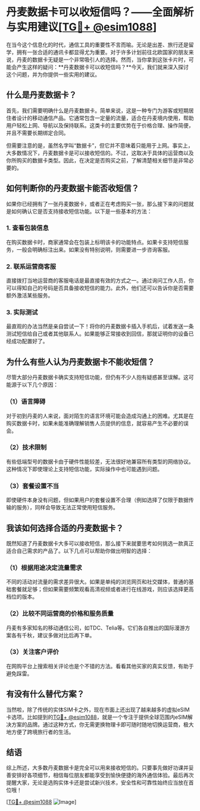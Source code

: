 # 丹麦数据卡可以收短信吗？——全面解析与实用建议[[TG💪+ @esim1088](https://t.me/s/esim1088)]

在当今这个信息化的时代，通信工具的重要性不言而喻。无论是出差、旅行还是留学，拥有一张合适的通讯卡都显得尤为重要。对于许多计划前往北欧国家的朋友来说，丹麦的数据卡无疑是一个非常吸引人的选择。然而，当你拿到这张卡片时，可能会产生这样的疑问：**丹麦数据卡可以收短信吗？**今天，我们就来深入探讨这个问题，并为你提供一些实用的建议。

## 什么是丹麦数据卡？

首先，我们需要明确什么是丹麦数据卡。简单来说，这是一种专门为游客或短期居住者设计的移动通信产品。它通常包含一定量的流量，适合在丹麦境内使用，帮助用户轻松上网、导航以及保持联系。这类卡的主要优势在于价格合理、操作简便，并且不需要长期绑定合同。

但需要注意的是，虽然名字叫“数据卡”，但它并不意味着只能用于上网。事实上，大多数情况下，丹麦数据卡是可以接收短信的。不过，这取决于具体的运营商以及你所购买的数据卡类型。因此，在决定是否购买之前，了解清楚相关细节是非常必要的。

## 如何判断你的丹麦数据卡能否收短信？

如果你已经拥有了一张丹麦数据卡，或者正在考虑购买一张，那么接下来的问题就是如何确认它是否支持接收短信功能。以下是一些基本的方法：

### 1. 查看包装信息

在购买数据卡时，商家通常会在包装上标明该卡的功能特点。如果卡支持短信服务，一般会明确标注出来。如果没有特别说明，则需要进一步咨询客服。

### 2. 联系运营商客服

直接拨打当地运营商的客服电话是最直接有效的方式之一。通过询问工作人员，你可以得知自己的号码是否具备接收短信的能力。此外，他们还可以告诉你是否需要额外激活某些服务。

### 3. 实际测试

最直观的办法当然是亲自尝试一下！将你的丹麦数据卡插入手机后，试着发送一条测试短信给自己或者其他联系人。如果能够正常接收到回信，那就证明你的设备已经成功配置好了。

## 为什么有些人认为丹麦数据卡不能收短信？

尽管大部分丹麦数据卡确实支持短信功能，但仍有不少人抱有疑惑甚至误解。这可能源于以下几个原因：

### （1）语言障碍

对于初到丹麦的人来说，面对陌生的语言环境可能会造成沟通上的困难。尤其是在购买数据卡时，如果未能准确理解销售人员提供的信息，就容易产生不必要的误会。

### （2）技术限制

有些低端型号的数据卡由于硬件性能较差，无法很好地兼容所有类型的网络协议。这种情况下即使理论上支持短信功能，实际操作中也可能遇到问题。

### （3）套餐设置不当

即使硬件本身没有问题，但如果用户的套餐设置不合理（例如选择了仅限于数据传输的服务），同样会导致无法正常使用短信服务。

## 我该如何选择合适的丹麦数据卡？

既然知道了丹麦数据卡大多可以接收短信，那么接下来就要思考如何挑选一款真正适合自己需求的产品了。以下几点可以帮助你做出明智的选择：

### （1）根据用途决定流量需求

不同的活动对流量的需求差异很大。如果是单纯的浏览网页和社交媒体，普通的基础套餐就足够；但如果需要频繁观看高清视频或者进行在线游戏，则应该选择更高档位的版本。

### （2）比较不同运营商的价格和服务质量

丹麦有多家知名的移动通信公司，如TDC、Telia等。它们各自推出的国际漫游方案各有千秋，建议多做对比后再下单。

### （3）关注客户评价

在网购平台上搜索相关评论也是个不错的方法。看看其他买家的真实反馈，有助于避免踩雷。

## 有没有什么替代方案？

当然啦，除了传统的实体SIM卡之外，现在市面上还出现了越来越多的虚拟eSIM卡选项。比如提到的[TG💪+ @esim1088](https://t.me/s/esim1088)，就是一个专注于提供全球范围内eSIM解决方案的品牌。通过这种方式，你无需更换物理卡即可随时随地切换运营商，极大地方便了跨境旅行者的生活。

## 结语

综上所述，大多数丹麦数据卡是完全可以用来接收短信的。只要事先做好功课并妥善安排好各项细节，相信每位朋友都能享受到愉快便捷的海外通信体验。最后再次提醒大家，无论是选购实体卡还是尝试新兴技术，安全性和可靠性始终应当放在首位哦！

[[TG💪+ @esim1088](https://t.me/s/esim1088) ![Image](https://i.postimg.cc/4NQfJmqS/Snipaste-2025-05-13-00-14-12.png)]
